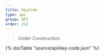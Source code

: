 ```yaml
---
title: KeyCode
type: api
group: API
order: 232
---
```

> Under Construction.

{% docTable "source/api/key-code.json" %}


